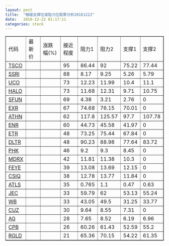 ```yaml
---
layout: post
title:  "触碰支撑位或阻力位股票分析20161222"
date:   2016-12-22 01:17:11
categories: stock
---
```

<script type="text/javascript">
var stockList = []
stockList.push('gb_tsco');
stockList.push('gb_ssri');
stockList.push('gb_uco');
stockList.push('gb_halo');
stockList.push('gb_sfun');
stockList.push('gb_exr');
stockList.push('gb_athn');
stockList.push('gb_enr');
stockList.push('gb_etr');
stockList.push('gb_dltr');
stockList.push('gb_phk');
stockList.push('gb_mdrx');
stockList.push('gb_feye');
stockList.push('gb_csiq');
stockList.push('gb_atls');
stockList.push('gb_jec');
stockList.push('gb_wb');
stockList.push('gb_cuz');
stockList.push('gb_ag');
stockList.push('gb_cpb');
stockList.push('gb_rgld');
</script>
<table border="1">
 <tr>
 <td>代码</td>
 <td>最新价</td>
 <td>涨跌幅(%)</td>
 <td>接近程度</td>
 <td>阻力1</td>
 <td>阻力2</td>
 <td>支撑1</td>
 <td>支撑2</td>
</tr>
  <tr id="tsco" class="green">
  <td><a href="http://stock.finance.sina.com.cn/usstock/quotes/TSCO.html" target="_blank">TSCO</a></td><td></td><td></td><td>95</td><td>86.44</td><td>92</td><td>75.22</td><td>77.44</td></tr>
  <tr id="ssri" class="red">
  <td><a href="http://stock.finance.sina.com.cn/usstock/quotes/SSRI.html" target="_blank">SSRI</a></td><td></td><td></td><td>88</td><td>8.17</td><td>9.25</td><td>5.26</td><td>5.79</td></tr>
  <tr id="uco" class="green">
  <td><a href="http://stock.finance.sina.com.cn/usstock/quotes/UCO.html" target="_blank">UCO</a></td><td></td><td></td><td>73</td><td>12.23</td><td>11.99</td><td>10.4</td><td>11.1</td></tr>
  <tr id="halo" class="green">
  <td><a href="http://stock.finance.sina.com.cn/usstock/quotes/HALO.html" target="_blank">HALO</a></td><td></td><td></td><td>73</td><td>11.68</td><td>12.31</td><td>9.71</td><td>10.75</td></tr>
  <tr id="sfun" class="red">
  <td><a href="http://stock.finance.sina.com.cn/usstock/quotes/SFUN.html" target="_blank">SFUN</a></td><td></td><td></td><td>69</td><td>4.38</td><td>3.21</td><td>2.76</td><td>0</td></tr>
  <tr id="exr" class="red">
  <td><a href="http://stock.finance.sina.com.cn/usstock/quotes/EXR.html" target="_blank">EXR</a></td><td></td><td></td><td>67</td><td>74.68</td><td>76.15</td><td>70.01</td><td>0</td></tr>
  <tr id="athn" class="green">
  <td><a href="http://stock.finance.sina.com.cn/usstock/quotes/ATHN.html" target="_blank">ATHN</a></td><td></td><td></td><td>62</td><td>117.8</td><td>125.57</td><td>97.7</td><td>107.78</td></tr>
  <tr id="enr" class="red">
  <td><a href="http://stock.finance.sina.com.cn/usstock/quotes/ENR.html" target="_blank">ENR</a></td><td></td><td></td><td>60</td><td>44.73</td><td>45.58</td><td>41.97</td><td>0</td></tr>
  <tr id="etr" class="red">
  <td><a href="http://stock.finance.sina.com.cn/usstock/quotes/ETR.html" target="_blank">ETR</a></td><td></td><td></td><td>48</td><td>73.25</td><td>75.44</td><td>67.84</td><td>0</td></tr>
  <tr id="dltr" class="green">
  <td><a href="http://stock.finance.sina.com.cn/usstock/quotes/DLTR.html" target="_blank">DLTR</a></td><td></td><td></td><td>48</td><td>90.23</td><td>88.98</td><td>77.64</td><td>83.72</td></tr>
  <tr id="phk" class="red">
  <td><a href="http://stock.finance.sina.com.cn/usstock/quotes/PHK.html" target="_blank">PHK</a></td><td></td><td></td><td>46</td><td>9.2</td><td>9.3</td><td>8.45</td><td>0</td></tr>
  <tr id="mdrx" class="green">
  <td><a href="http://stock.finance.sina.com.cn/usstock/quotes/MDRX.html" target="_blank">MDRX</a></td><td></td><td></td><td>42</td><td>11.81</td><td>11.38</td><td>10.3</td><td>0</td></tr>
  <tr id="feye" class="red">
  <td><a href="http://stock.finance.sina.com.cn/usstock/quotes/FEYE.html" target="_blank">FEYE</a></td><td></td><td></td><td>39</td><td>13.08</td><td>13.69</td><td>12.15</td><td>0</td></tr>
  <tr id="csiq" class="red">
  <td><a href="http://stock.finance.sina.com.cn/usstock/quotes/CSIQ.html" target="_blank">CSIQ</a></td><td></td><td></td><td>38</td><td>12.78</td><td>13.77</td><td>11.84</td><td>0</td></tr>
  <tr id="atls" class="red">
  <td><a href="http://stock.finance.sina.com.cn/usstock/quotes/ATLS.html" target="_blank">ATLS</a></td><td></td><td></td><td>35</td><td>0.765</td><td>1.1</td><td>0.47</td><td>0.63</td></tr>
  <tr id="jec" class="red">
  <td><a href="http://stock.finance.sina.com.cn/usstock/quotes/JEC.html" target="_blank">JEC</a></td><td></td><td></td><td>33</td><td>59.79</td><td>62</td><td>53.13</td><td>55.24</td></tr>
  <tr id="wb" class="red">
  <td><a href="http://stock.finance.sina.com.cn/usstock/quotes/WB.html" target="_blank">WB</a></td><td></td><td></td><td>33</td><td>43.05</td><td>49.5</td><td>31.25</td><td>33.77</td></tr>
  <tr id="cuz" class="red">
  <td><a href="http://stock.finance.sina.com.cn/usstock/quotes/CUZ.html" target="_blank">CUZ</a></td><td></td><td></td><td>30</td><td>9.64</td><td>8.55</td><td>7.31</td><td>0</td></tr>
  <tr id="ag" class="green">
  <td><a href="http://stock.finance.sina.com.cn/usstock/quotes/AG.html" target="_blank">AG</a></td><td></td><td></td><td>28</td><td>7.65</td><td>8.52</td><td>6.19</td><td>6.96</td></tr>
  <tr id="cpb" class="red">
  <td><a href="http://stock.finance.sina.com.cn/usstock/quotes/CPB.html" target="_blank">CPB</a></td><td></td><td></td><td>26</td><td>60.26</td><td>61.43</td><td>52.59</td><td>55.2</td></tr>
  <tr id="rgld" class="green">
  <td><a href="http://stock.finance.sina.com.cn/usstock/quotes/RGLD.html" target="_blank">RGLD</a></td><td></td><td></td><td>21</td><td>65.36</td><td>70.15</td><td>54.22</td><td>61.35</td></tr>
</table>
